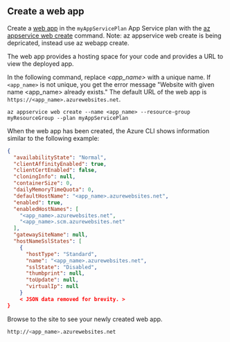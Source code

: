 ## Create a web app

Create a [web app](../articles/app-service-web/app-service-web-overview.md) in the `myAppServicePlan` App Service plan with the [az appservice web create](/cli/azure/appservice/web#create) command. Note: az appservice web create is being depricated, instead use az webapp create.

The web app provides a hosting space for your code and provides a URL to view the deployed app.

In the following command, replace *\<app_name>* with a unique name. If `<app_name>` is not unique, you get the error message "Website with given name <app_name> already exists." The default URL of the web app is `https://<app_name>.azurewebsites.net`. 

```azurecli-interactive
az appservice web create --name <app_name> --resource-group myResourceGroup --plan myAppServicePlan
```

When the web app has been created, the Azure CLI shows information similar to the following example:

```json
{
  "availabilityState": "Normal",
  "clientAffinityEnabled": true,
  "clientCertEnabled": false,
  "cloningInfo": null,
  "containerSize": 0,
  "dailyMemoryTimeQuota": 0,
  "defaultHostName": "<app_name>.azurewebsites.net",
  "enabled": true,
  "enabledHostNames": [
    "<app_name>.azurewebsites.net",
    "<app_name>.scm.azurewebsites.net"
  ],
  "gatewaySiteName": null,
  "hostNameSslStates": [
    {
      "hostType": "Standard",
      "name": "<app_name>.azurewebsites.net",
      "sslState": "Disabled",
      "thumbprint": null,
      "toUpdate": null,
      "virtualIp": null
    }
    < JSON data removed for brevity. >
}
```

Browse to the site to see your newly created web app.

```bash
http://<app_name>.azurewebsites.net
```
